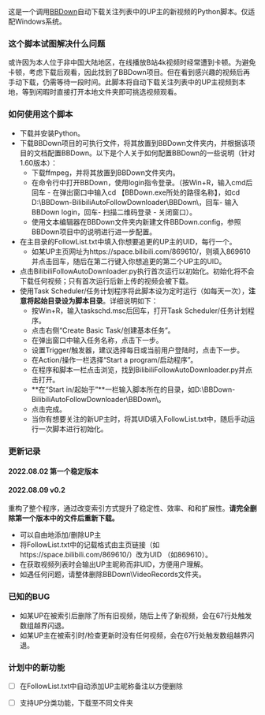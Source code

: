 这是一个调用[BBDown](https://github.com/nilaoda/BBDown)自动下载关注列表中的UP主的新视频的Python脚本。仅适配Windows系统。

### 这个脚本试图解决什么问题

或许因为本人位于非中国大陆地区，在线播放B站4k视频时经常遭到卡顿。为避免卡顿，考虑下载后观看，因此找到了BBDown项目。但在看到感兴趣的视频后再手动下载，仍需等待一段时间。此脚本将自动下载关注列表中的UP主视频到本地，等到闲暇时直接打开本地文件夹即可挑选视频观看。

### 如何使用这个脚本

* 下载并安装Python。
* 下载BBDown项目的可执行文件，将其放置到BBDown文件夹内，并根据该项目的文档配置BBDown。以下是个人关于如何配置BBDown的一些说明（针对1.60版本）：
  * 下载ffmpeg，并将其放置到BBDown文件夹内。
  * 在命令行中打开BBDown，使用login指令登录。（按Win+R，输入cmd后回车 - 在弹出窗口中输入cd 【BBDown.exe所处的路径名称】，如cd D:\BBDown-BilibiliAutoFollowDownloader\BBDown\，回车- 输入 BBDown login，回车- 扫描二维码登录 - 关闭窗口）。
  * 使用文本编辑器在BBDown文件夹内新建文件BBDown.config，参照BBDown项目中的说明进行进一步配置。
* 在主目录的FollowList.txt中填入你想要追更的UP主的UID，每行一个。
  * 如某UP主页网址为https://space.bilibili.com/869610/，则填入869610并点击回车，随后在第二行键入你想追更的第二个UP主的UID。
* 点击BilibiliFollowAutoDownloader.py执行首次运行以初始化。初始化将不会下载任何视频；只有首次运行后新上传的视频会被下载。
* 使用Task Scheduler/任务计划程序将此脚本设为定时运行（如每天一次），**注意将起始目录设为脚本目录**。详细说明如下：
  * 按Win+R，输入taskschd.msc后回车，打开Task Scheduler/任务计划程序。
  * 点击右侧“Create Basic Task/创建基本任务”。
  * 在弹出窗口中输入任务名称，点击下一步。
  * 设置Trigger/触发器，建议选择每日或当前用户登陆时，点击下一步。
  * 在Action/操作一栏选择“Start a program/启动程序”。
  * 在程序和脚本一栏点击浏览，找到BilibiliFollowAutoDownloader.py并点击打开。
  * **在“Start in/起始于”**一栏输入脚本所在的目录，如D:\BBDown-BilibiliAutoFollowDownloader\BBDown\。
  * 点击完成。
  * 当你有想要关注的新UP主时，将其UID填入FollowList.txt中，随后手动运行一次脚本进行初始化。

### 更新记录

#### 2022.08.02 第一个稳定版本

#### 2022.08.09 v0.2

重构了整个程序，通过改变索引方式提升了稳定性、效率、和和扩展性。**请完全删除第一个版本中的文件后重新下载。**

* 可以自由地添加/删除UP主
* 将FollowList.txt中的记载格式由主页链接（如https://space.bilibili.com/869610/）改为UID （如869610）。
* 在获取视频列表时会输出UP主昵称而非UID，方便用户理解。
* 如遇任何问题，请整体删除BBDown\VideoRecords文件夹。

### 已知的BUG

* 如某UP在被索引后删除了所有旧视频，随后上传了新视频，会在67行处触发数组越界闪退。
* 如某UP主在被索引时/检查更新时没有任何视频，会在67行处触发数组越界闪退。

### 计划中的新功能

- [ ] 在FollowList.txt中自动添加UP主昵称备注以方便删除

- [ ] 支持UP分类功能，下载至不同文件夹

  

